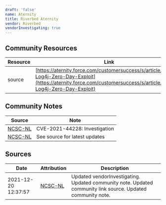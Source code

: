 ```yaml
---
draft: 'false'
name: Aternity
title: Riverbed Aternity
vendor: Riverbed
vendorInvestigating: true
---
```



## Community Resources
| Resource | Link |
| --- | --- |
| source | [https://aternity.force.com/customersuccess/s/article/Apache-Log4j-Zero-Day-Exploit](https://aternity.force.com/customersuccess/s/article/Apache-Log4j-Zero-Day-Exploit) |

## Community Notes
| Source | Note |
| --- | --- |
| [NCSC-NL](https://github.com/NCSC-NL/log4shell/blob/main/software/README.md) | CVE-2021-44228: Investigation </ul> |
| [NCSC-NL](https://github.com/NCSC-NL/log4shell/blob/main/software/README.md) | See source for latest updates |

## Sources
| Date | Attribution | Description |
| --- | --- | --- |
| 2021-12-20 12:37:57 | [NCSC-NL](https://github.com/NCSC-NL/log4shell/blob/main/software/README.md) | Updated vendorInvestigating. Updated community note. Updated community link source. Updated community note.  |
